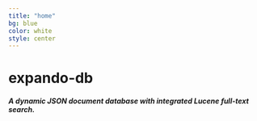 ```yaml
---
title: "home"
bg: blue
color: white
style: center
---
```




<span class="fa-stack subtlecircle" style="font-size:100px; background:rgba(0,96,255,0.01)">
  <i class="fa fa-circle fa-stack-2x text-white"></i>
  <i class="fa fa-database fa-stack-1x text-blue"></i>
</span>

# **expando-db**

##### **A dynamic JSON document database with integrated Lucene full-text search.**

